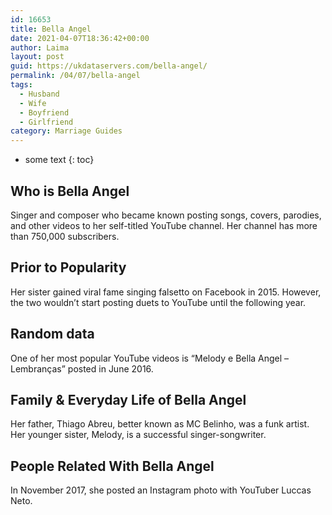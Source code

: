 ```yaml
---
id: 16653
title: Bella Angel
date: 2021-04-07T18:36:42+00:00
author: Laima
layout: post
guid: https://ukdataservers.com/bella-angel/
permalink: /04/07/bella-angel
tags:
  - Husband
  - Wife
  - Boyfriend
  - Girlfriend
category: Marriage Guides
---
```


* some text
{: toc}


## Who is Bella Angel
                  
                  
                  
Singer and composer who became known posting songs, covers, parodies, and other videos to her self-titled YouTube channel. Her channel has more than 750,000 subscribers. 
                  
              
            
              
            
                
                
                
## Prior to Popularity
                  
                  
                  
Her sister gained viral fame singing falsetto on Facebook in 2015. However, the two wouldn&#8217;t start posting duets to YouTube until the following year. 
                  
              
            
              
            
                
                
                
## Random data
                  
                  
                  
One of her most popular YouTube videos is &#8220;Melody e Bella Angel &#8211; Lembranças&#8221; posted in June 2016. 
                  
              
            
              
            
                
                
                
## Family & Everyday Life of Bella Angel
                  
                  
                  
Her father, Thiago Abreu, better known as MC Belinho, was a funk artist. Her younger sister, Melody, is a successful singer-songwriter. 
                  
              
            
              
            
                
                
                
## People Related With Bella Angel
                  
                  
                  
In November 2017, she posted an Instagram photo with YouTuber Luccas Neto. 
                  
              
            
              
            
                
              
            
              
              
            
            
              
            
          
          
          